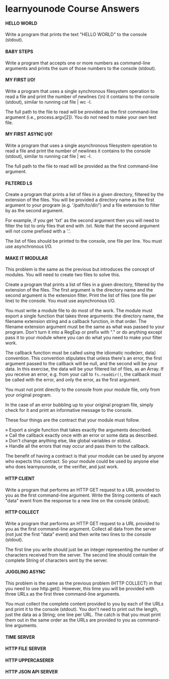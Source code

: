 # learnyounode Course Answers

#### HELLO WORLD

Write a program that prints the text "HELLO WORLD" to the console (stdout).

#### BABY STEPS

Write a program that accepts one or more numbers as command-line arguments and prints the sum of those numbers to the console (stdout).

#### MY FIRST I/O!

Write a program that uses a single synchronous filesystem operation to read a file and print the number of newlines (\n) it contains to the console (stdout), similar to running cat file | wc -l.

The full path to the file to read will be provided as the first command-line argument (i.e., process.argv[2]). You do not need to make your own test file. 

#### MY FIRST ASYNC I/O!

Write a program that uses a single asynchronous filesystem operation to read a file and print the number of newlines it contains to the console (stdout), similar to running cat file | wc -l.

The full path to the file to read will be provided as the first command-line argument.

#### FILTERED LS

Create a program that prints a list of files in a given directory, filtered by the extension of the files. You will be provided a directory name as the first argument to your program (e.g. '/path/to/dir/') and a file extension to filter by as the second argument. 

For example, if you get 'txt' as the second argument then you will need to filter the list to only files that end with .txt. Note that the second argument will not come prefixed with a '.'.

The list of files should be printed to the console, one file per line. You must use asynchronous I/O.

#### MAKE IT MODULAR

This problem is the same as the previous but introduces the concept of modules. You will need to create two files to solve this.

Create a program that prints a list of files in a given directory, filtered by the extension of the files. The first argument is the directory name and the second argument is the extension filter. Print the list of files (one file per line) to the console. You must use asynchronous I/O.  

You must write a module file to do most of the work. The module must export a single function that takes three arguments: the directory name, the filename extension string and a callback function, in that order. The filename extension argument must be the same as what was passed to your program. Don't turn it into a RegExp or prefix with "." or do anything except pass it to your module where you can do what you need to make your filter work.  

The callback function must be called using the idiomatic node(err, data) convention. This convention stipulates that unless there's an error, the first argument passed to the callback will be null, and the second will be your data. In this exercise, the data will be your filtered list of files, as an Array. If you receive an error, e.g. from your call to `fs.readdir()`, the callback must be called with the error, and only the error, as the first argument.  

You must not print directly to the console from your module file, only from your original program.

In the case of an error bubbling up to your original program file, simply check for it and print an informative message to the console.

These four things are the contract that your module must follow.  

» Export a single function that takes exactly the arguments described.      
» Call the callback exactly once with an error or some data as described.     
» Don't change anything else, like global variables or stdout.              
» Handle all the errors that may occur and pass them to the callback.       

The benefit of having a contract is that your module can be used by anyone who expects this contract. So your module could be used by anyone else who does learnyounode, or the verifier, and just work.

#### HTTP CLIENT

Write a program that performs an HTTP GET request to a URL provided to you as the first command-line argument. Write the String contents of each "data" event from the response to a new line on the console (stdout).

#### HTTP COLLECT

Write a program that performs an HTTP GET request to a URL provided to you as the first command-line argument. Collect all data from the server (not just the first "data" event) and then write two lines to the console (stdout).  

The first line you write should just be an integer representing the number of characters received from the server. The second line should contain the complete String of characters sent by the server.

#### JUGGLING ASYNC

This problem is the same as the previous problem (HTTP COLLECT) in that you need to use http.get(). However, this time you will be provided with three URLs as the first three command-line arguments.

You must collect the complete content provided to you by each of the URLs and print it to the console (stdout). You don't need to print out the length, just the data as a String; one line per URL. The catch is that you must print them out in the same order as the URLs are provided to you as command-line arguments.

#### TIME SERVER

#### HTTP FILE SERVER

#### HTTP UPPERCASERER

#### HTTP JSON API SERVER